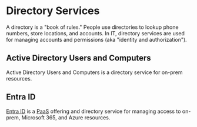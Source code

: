 # Directory Services
A directory is a "book of rules." People use directories to lookup phone numbers, store locations, and accounts. In IT, directory services are used for managing accounts and permissions (aka "identity and authorization"). 

## Active Directory Users and Computers
Active Directory Users and Computers is a directory service for on-prem resources. 

## Entra ID  
[Entra ID](/azure/services/security/directory-services/README.md) is a [PaaS](/cloud/concepts/README.md#cloud-service-models) offering and directory service for managing access to on-prem, Microsoft 365, and Azure resources. 
